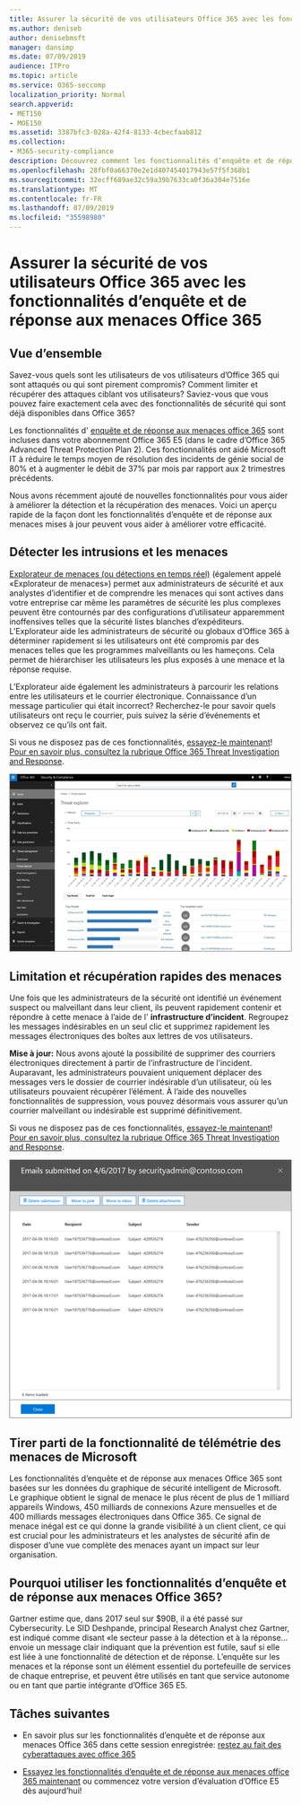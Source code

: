 ```yaml
---
title: Assurer la sécurité de vos utilisateurs Office 365 avec les fonctionnalités d’enquête et de réponse aux menaces Office 365
ms.author: deniseb
author: denisebmsft
manager: dansimp
ms.date: 07/09/2019
audience: ITPro
ms.topic: article
ms.service: O365-seccomp
localization_priority: Normal
search.appverid:
- MET150
- MOE150
ms.assetid: 3387bfc3-028a-42f4-8133-4cbecfaab812
ms.collection:
- M365-security-compliance
description: Découvrez comment les fonctionnalités d’enquête et de réponse aux menaces Office 365 peuvent aider votre organisation à détecter les intrusions et les menaces, ainsi qu’à limiter et récupérer rapidement les menaces.
ms.openlocfilehash: 28fbf0a66370e2e1d407454017943e57f5f368b1
ms.sourcegitcommit: 32ecff689ae32c59a39b7633ca0f36a304e7516e
ms.translationtype: MT
ms.contentlocale: fr-FR
ms.lasthandoff: 07/09/2019
ms.locfileid: "35598980"
---
```

# <a name="keep-your-office-365-users-safe-with-office-365-threat-investigation-and-response-capabilities"></a>Assurer la sécurité de vos utilisateurs Office 365 avec les fonctionnalités d’enquête et de réponse aux menaces Office 365

## <a name="overview"></a>Vue d’ensemble

Savez-vous quels sont les utilisateurs de vos utilisateurs d’Office 365 qui sont attaqués ou qui sont pirement compromis? Comment limiter et récupérer des attaques ciblant vos utilisateurs? Saviez-vous que vous pouvez faire exactement cela avec des fonctionnalités de sécurité qui sont déjà disponibles dans Office 365? 
  
Les fonctionnalités d' [enquête et de réponse aux menaces office 365](office-365-ti.md) sont incluses dans votre abonnement Office 365 E5 (dans le cadre d’Office 365 Advanced Threat Protection Plan 2). Ces fonctionnalités ont aidé Microsoft IT à réduire le temps moyen de résolution des incidents de génie social de 80% et à augmenter le débit de 37% par mois par rapport aux 2 trimestres précédents. 

Nous avons récemment ajouté de nouvelles fonctionnalités pour vous aider à améliorer la détection et la récupération des menaces. Voici un aperçu rapide de la façon dont les fonctionnalités d’enquête et de réponse aux menaces mises à jour peuvent vous aider à améliorer votre efficacité.
  
## <a name="detect-intrusions-and-threats"></a>Détecter les intrusions et les menaces

[Explorateur de menaces (ou détections en temps réel)](threat-explorer.md) (également appelé «Explorateur de menaces») permet aux administrateurs de sécurité et aux analystes d’identifier et de comprendre les menaces qui sont actives dans votre entreprise car même les paramètres de sécurité les plus complexes peuvent être contournés par des configurations d’utilisateur apparemment inoffensives telles que la sécurité listes blanches d’expéditeurs. L’Explorateur aide les administrateurs de sécurité ou globaux d’Office 365 à déterminer rapidement si les utilisateurs ont été compromis par des menaces telles que les programmes malveillants ou les hameçons. Cela permet de hiérarchiser les utilisateurs les plus exposés à une menace et la réponse requise. 
  
L’Explorateur aide également les administrateurs à parcourir les relations entre les utilisateurs et le courrier électronique. Connaissance d’un message particulier qui était incorrect? Recherchez-le pour savoir quels utilisateurs ont reçu le courrier, puis suivez la série d’événements et observez ce qu’ils ont fait.

Si vous ne disposez pas de ces fonctionnalités, [essayez-le maintenant](https://aka.ms/tryo365threatintel3)! [Pour en savoir plus, consultez la rubrique Office 365 Threat Investigation and Response](https://aka.ms/readmoreabouto365threatintel).
  
![Capture d’écran de l’Explorateur de menaces dans Office 365, codée en couleur par une famille de programmes malveillants](media/591338dd-252a-437d-b5f2-87aa42e74b0c.png)
  
## <a name="quickly-mitigate-and-recover-from-threats"></a>Limitation et récupération rapides des menaces

Une fois que les administrateurs de la sécurité ont identifié un événement suspect ou malveillant dans leur client, ils peuvent rapidement contenir et répondre à cette menace à l’aide de l' **infrastructure d’incident**. Regroupez les messages indésirables en un seul clic et supprimez rapidement les messages électroniques des boîtes aux lettres de vos utilisateurs. 
  
 **Mise à jour:** Nous avons ajouté la possibilité de supprimer des courriers électroniques directement à partir de l’infrastructure de l’incident. Auparavant, les administrateurs pouvaient uniquement déplacer des messages vers le dossier de courrier indésirable d’un utilisateur, où les utilisateurs pouvaient récupérer l’élément. À l’aide des nouvelles fonctionnalités de suppression, vous pouvez désormais vous assurer qu’un courrier malveillant ou indésirable est supprimé définitivement. 
  
Si vous ne disposez pas de ces fonctionnalités, [essayez-le maintenant](https://aka.ms/tryo365threatintel3)! [Pour en savoir plus, consultez la rubrique Office 365 Threat Investigation and Response](https://aka.ms/readmoreabouto365threatintel).
  
![Capture d’écran de la liste des messages de correction d’incidents](media/9d8452d3-d8d2-4b26-81f9-76396e08dd17.png)
  
## <a name="leverage-the-threat-telemetry-of-microsoft"></a>Tirer parti de la fonctionnalité de télémétrie des menaces de Microsoft

Les fonctionnalités d’enquête et de réponse aux menaces Office 365 sont basées sur les données du graphique de sécurité intelligent de Microsoft. Le graphique obtient le signal de menace le plus récent de plus de 1 milliard appareils Windows, 450 milliards de connexions Azure mensuelles et de 400 milliards messages électroniques dans Office 365. Ce signal de menace inégal est ce qui donne la grande visibilité à un client client, ce qui est crucial pour les administrateurs et les analystes de sécurité afin de disposer d’une vue complète des menaces ayant un impact sur leur organisation. 
  
   
## <a name="why-use-office-365-threat-investigation-and-response-capabilities"></a>Pourquoi utiliser les fonctionnalités d’enquête et de réponse aux menaces Office 365?

Gartner estime que, dans 2017 seul sur $90B, il a été passé sur Cybersecurity. Le SID Deshpande, principal Research Analyst chez Gartner, est indiqué comme disant «le secteur passe à la détection et à la réponse... envoie un message clair indiquant que la prévention est futile, sauf si elle est liée à une fonctionnalité de détection et de réponse. L’enquête sur les menaces et la réponse sont un élément essentiel du portefeuille de services de chaque entreprise, et peuvent être utilisés en tant que service autonome ou en tant que partie intégrante d’Office 365 E5.
  
## <a name="whats-next"></a>Tâches suivantes

- En savoir plus sur les fonctionnalités d’enquête et de réponse aux menaces Office 365 dans cette session enregistrée: [restez au fait des cyberattaques avec office 365](https://myignite.microsoft.com/videos/53723)
    
- [Essayez les fonctionnalités d’enquête et de réponse aux menaces office 365 maintenant](https://aka.ms/tryo365threatintel3) ou commencez votre version d’évaluation d’Office E5 dès aujourd’hui! 
    


